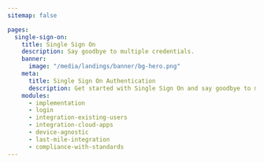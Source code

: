 ```yaml
---
sitemap: false

pages:
  single-sign-on:
    title: Single Sign On 
    description: Say goodbye to multiple credentials.
    banner:
      image: "/media/landings/banner/bg-hero.png"
    meta:
      title: Single Sign On Authentication
      description: Get started with Single Sign On and say goodbye to multiple credentials.
    modules:
      - implementation
      - login
      - integration-existing-users
      - integration-cloud-apps
      - device-agnostic
      - last-mile-integration
      - compliance-with-standards
---
```

